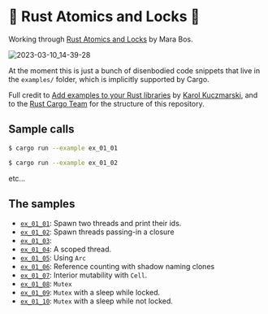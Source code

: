 # 🦀 Rust Atomics and Locks 📖

Working through [Rust Atomics and Locks](https://marabos.nl/atomics/) by Mara Bos.

![2023-03-10_14-39-28](https://user-images.githubusercontent.com/80144/224441677-987e5db3-bf28-4395-a230-18c9df3c8925.jpg)

At the moment this is just a bunch of disenbodied code snippets that live
in the `examples/` folder, which is implicitly supported by Cargo.

Full credit to
[Add examples to your Rust libraries](http://xion.io/post/code/rust-examples.html)
by [Karol Kuczmarski](https://github.com/Xion), and  to the
[Rust Cargo Team](https://github.com/rust-lang/cargo) for the structure of this
repository.

## Sample calls

```bash
$ cargo run --example ex_01_01
```

```bash
$ cargo run --example ex_01_02
```

etc...


## The samples

* [`ex_01_01`](./examples/ex_01_01.rs): Spawn two threads and print their ids.
* [`ex_01_02`](./examples/ex_01_02.rs): Spawn threads passing-in a closure
* [`ex_01_03`](./examples/ex_01_03.rs):
* [`ex_01_04`](./examples/ex_01_04.rs): A scoped thread.
* [`ex_01_05`](./examples/ex_01_05.rs): Using `Arc`
* [`ex_01_06`](./examples/ex_01_06.rs): Reference counting with shadow naming clones
* [`ex_01_07`](./examples/ex_01_07.rs): Interior mutability with `Cell`.
* [`ex_01_08`](./examples/ex_01_08.rs): `Mutex`
* [`ex_01_09`](./examples/ex_01_09.rs): `Mutex` with a sleep while locked.
* [`ex_01_10`](./examples/ex_01_10.rs): `Mutex` with a sleep while not locked.


